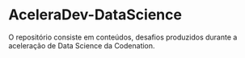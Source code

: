 # AceleraDev-DataScience
  O repositório consiste em conteúdos, desafios produzidos durante a aceleração de Data Science da Codenation.

